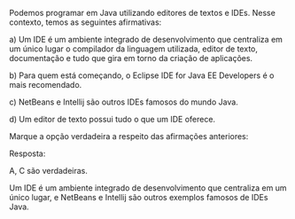 Podemos programar em Java utilizando editores de textos e IDEs. Nesse contexto, temos as seguintes afirmativas:

a) Um IDE é um ambiente integrado de desenvolvimento que centraliza em um único lugar o compilador da linguagem utilizada, editor de texto, documentação e tudo que gira em torno da criação de aplicações.

b) Para quem está começando, o Eclipse IDE for Java EE Developers é o mais recomendado.

c) NetBeans e Intellij são outros IDEs famosos do mundo Java.

d) Um editor de texto possui tudo o que um IDE oferece.

Marque a opção verdadeira a respeito das afirmações anteriores:

Resposta:

A, C são verdadeiras.

Um IDE é um ambiente integrado de desenvolvimento que centraliza em um único lugar, e NetBeans e Intellij são outros exemplos famosos de IDEs Java.